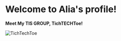 # Welcome to Alia's profile!

**Meet My TIS GROUP, TichTECHToe!**

![TichTechToe](C:\Users\ALIA\Downloads\photo_6312055578435894726_y.jpg)

